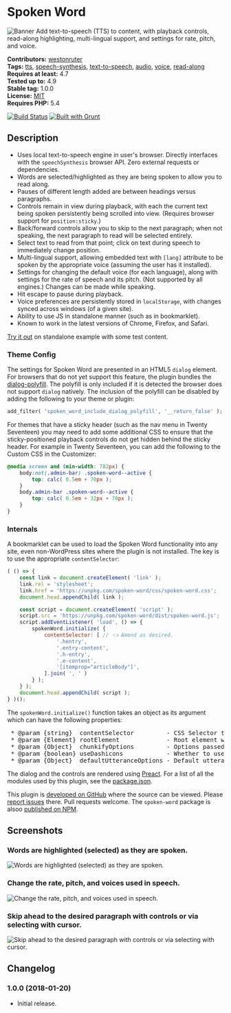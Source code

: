 # Spoken Word

![Banner](https://github.com/westonruter/spoken-word/raw/master/wp-assets/banner-1544x500.png)
Add text-to-speech (TTS) to content, with playback controls, read-along highlighting, multi-lingual support, and settings for rate, pitch, and voice.

**Contributors:** [westonruter](https://profiles.wordpress.org/westonruter)  
**Tags:** [tts](https://wordpress.org/plugins/tags/tts), [speech-synthesis](https://wordpress.org/plugins/tags/speech-synthesis), [text-to-speech](https://wordpress.org/plugins/tags/text-to-speech), [audio](https://wordpress.org/plugins/tags/audio), [voice](https://wordpress.org/plugins/tags/voice), [read-along](https://wordpress.org/plugins/tags/read-along)  
**Requires at least:** 4.7  
**Tested up to:** 4.9  
**Stable tag:** 1.0.0  
**License:** [MIT](https://en.wikipedia.org/wiki/MIT_License)  
**Requires PHP:** 5.4  

[![Build Status](https://travis-ci.org/westonruter/spoken-word.svg?branch=master)](https://travis-ci.org/westonruter/spoken-word) [![Built with Grunt](https://cdn.gruntjs.com/builtwith.svg)](http://gruntjs.com) 

## Description ##

* Uses local text-to-speech engine in user's browser. Directly interfaces with the `speechSynthesis` browser API. Zero external requests or dependencies.
* Words are selected/highlighted as they are being spoken to allow you to read along.
* Pauses of different length added are between headings versus paragraphs.
* Controls remain in view during playback, with each the current text being spoken persistently being scrolled into view. (Requires browser support for `position:sticky`.)
* Back/forward controls allow you to skip to the next paragraph; when not speaking, the next paragraph to read will be selected entirely.
* Select text to read from that point; click on text during speech to immediately change position.
* Multi-lingual support, allowing embedded text with `[lang]` attribute to be spoken by the appropriate voice (assuming the user has it installed).
* Settings for changing the default voice (for each language), along with settings for the rate of speech and its pitch. (Not supported by all engines.) Changes can be made while speaking.
* Hit escape to pause during playback.
* Voice preferences are persistently stored in `localStorage`, with changes synced across windows (of a given site).
* Ability to use JS in standalone manner (such as in bookmarklet).
* Known to work in the latest versions of Chrome, Firefox, and Safari.

[Try it out](https://westonruter.github.io/spoken-word/test/example.html) on standalone example with some test content.
### Theme Config ###
The settings for Spoken Word are presented in an HTML5 `dialog` element. For browsers that do not yet support this feature, the plugin bundles the [dialog-polyfill](https://github.com/GoogleChrome/dialog-polyfill). The polyfill is only included if it is detected the browser does not support `dialog` natively. The inclusion of the polyfill can be disabled by adding the following to your theme or plugin:

```php
add_filter( 'spoken_word_include_dialog_polyfill', '__return_false' );
```

For themes that have a sticky header (such as the nav menu in Twenty Seventeen) you may need to add some additional CSS to ensure that the sticky-positioned playback controls do not get hidden behind the sticky header. For example in Twenty Seventeen, you can add the following to the Custom CSS in the Customizer:

```css
@media screen and (min-width: 782px) {
	body:not(.admin-bar) .spoken-word--active {
		top: calc( 0.5em + 70px );
	}
	body.admin-bar .spoken-word--active {
		top: calc( 0.5em + 32px + 70px );
	}
}
```

### Internals ###
A bookmarklet can be used to load the Spoken Word functionality into any site, even non-WordPress sites where the plugin is not installed. The key is to use the appropriate `contentSelector`:

```js
( () => {
	const link = document.createElement( 'link' );
	link.rel = 'stylesheet';
	link.href = 'https://unpkg.com/spoken-word/css/spoken-word.css';
	document.head.appendChild( link );

	const script = document.createElement( 'script' );
	script.src = 'https://unpkg.com/spoken-word/dist/spoken-word.js';
	script.addEventListener( 'load', () => {
		spokenWord.initialize( {
			contentSelector: [ // 👈 Amend as desired.
				'.hentry',
				'.entry-content',
				'.h-entry',
				'.e-content',
				'[itemprop="articleBody"]',
			].join( ', ' )
		} );
	} );
	document.head.appendChild( script );
} )();
```

The `spokenWord.initialize()` function takes an object as its argument which can have the following properties:

<pre>
 * @param {string}  contentSelector         - CSS Selector to find the elements for speaking.
 * @param {Element} rootElement             - Root element within which to look for content.
 * @param {Object}  chunkifyOptions         - Options passed into chunkify.
 * @param {boolean} useDashicons            - Whether to use Dashicons.
 * @param {Object}  defaultUtteranceOptions - Default utterance options when none are supplied from localStorage.
</pre>

The dialog and the controls are rendered using [Preact](https://preactjs.com/). For a list of all the modules used by this plugin, see the [package.json](https://github.com/westonruter/spoken-word/blob/master/package.json).

This plugin is [developed on GitHub](https://github.com/westonruter/spoken-word) where the source can be viewed. Please [report issues](https://github.com/westonruter/spoken-word/issues) there. Pull requests welcome. The `spoken-word` package is alsoo [published on NPM](https://www.npmjs.com/package/spoken-word).


## Screenshots ##

### Words are highlighted (selected) as they are spoken.

![Words are highlighted (selected) as they are spoken.](https://github.com/westonruter/spoken-word/raw/master/wp-assets/screenshot-1.png)

### Change the rate, pitch, and voices used in speech.

![Change the rate, pitch, and voices used in speech.](https://github.com/westonruter/spoken-word/raw/master/wp-assets/screenshot-2.png)

### Skip ahead to the desired paragraph with controls or via selecting with cursor.

![Skip ahead to the desired paragraph with controls or via selecting with cursor.](https://github.com/westonruter/spoken-word/raw/master/wp-assets/screenshot-3.png)

## Changelog ##

### 1.0.0 (2018-01-20) ###
* Initial release.


